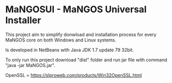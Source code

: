 # MaNGOSUI - MaNGOS Universal Installer

This  project aim to simplify donwload and installation process for every MaNGOS core on both Windows and Linux systems.

Is developed in NetBeans with Java JDK 1.7 update 79 32bit.

To only run this project download "dist" folder and run jar file with command "java -jar MaNGOS.jar".

OpenSSL = https://slproweb.com/products/Win32OpenSSL.html